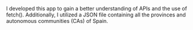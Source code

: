 I developed this app to gain a better understanding of APIs and the use of fetch(). Additionally, I utilized a JSON file containing all the provinces and autonomous communities (CAs) of Spain.
